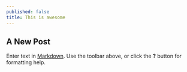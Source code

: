 ```yaml
---
published: false
title: This is awesome
---
```


## A New Post

Enter text in [Markdown](http://daringfireball.net/projects/markdown/). Use the toolbar above, or click the **?** button for formatting help.
